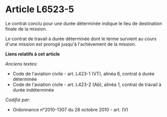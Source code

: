 # Article L6523-5

Le contrat conclu pour une durée déterminée indique le lieu de destination finale de la mission.

Le contrat de travail à durée déterminée dont le terme survient au cours d'une mission est prorogé jusqu'à l'achèvement de la
mission.

**Liens relatifs à cet article**

_Anciens textes_:

  - Code de l'aviation civile - art. L423-1 (VT), alinéa 6, contrat à durée déterminée
  - Code de l'aviation civile - art. L423-2 (Ab), alinéa 1, contrat de travail à durée indéterminée

_Codifié par_:

  - Ordonnance n°2010-1307 du 28 octobre 2010 - art. (V)
